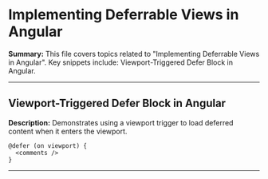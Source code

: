 # Implementing Deferrable Views in Angular

**Summary:** This file covers topics related to "Implementing Deferrable Views in Angular". Key snippets include: Viewport-Triggered Defer Block in Angular.

---

## Viewport-Triggered Defer Block in Angular

**Description:** Demonstrates using a viewport trigger to load deferred content when it enters the viewport.

```angular-html
@defer (on viewport) {
  <comments />
}
```

---